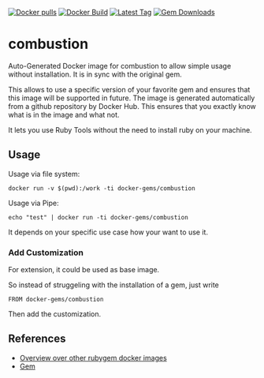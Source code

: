 [![Docker pulls](https://img.shields.io/docker/pulls/rubygem/combustion.svg)](https://hub.docker.com/r/rubygem/combustion/)
[![Docker Build](https://img.shields.io/docker/automated/rubygem/combustion.svg)](https://hub.docker.com/r/rubygem/combustion/)
[![Latest Tag](https://img.shields.io/github/tag/docker-rubygem/combustion.svg)](https://hub.docker.com/r/rubygem/combustion/)
[![Gem Downloads](https://img.shields.io/gem/dt/combustion.svg)](https://rubygems.org/gems/combustion/)
# combustion

Auto-Generated Docker image for combustion to allow simple usage without installation.
It is in sync with the original gem.

This allows to use a specific version of your favorite gem and ensures that this image will be supported in future.
The image is generated automatically from a github repository by Docker Hub.
This ensures that you exactly know what is in the image and what not.

It lets you use Ruby Tools without the need to install ruby on your machine.

## Usage

Usage via file system:

`docker run -v $(pwd):/work -ti docker-gems/combustion`

Usage via Pipe:

`echo "test" | docker run -ti docker-gems/combustion`

It depends on your specific use case how your want to use it.

### Add Customization

For extension, it could be used as base image.

So instead of struggeling with the installation of a gem, just write

`FROM docker-gems/combustion`

Then add the customization.

## References

 - [Overview over other rubygem docker images](https://github.com/thinkbot/docker-rubygem)
 - [Gem](https://rubygems.org/gems/combustion/)
